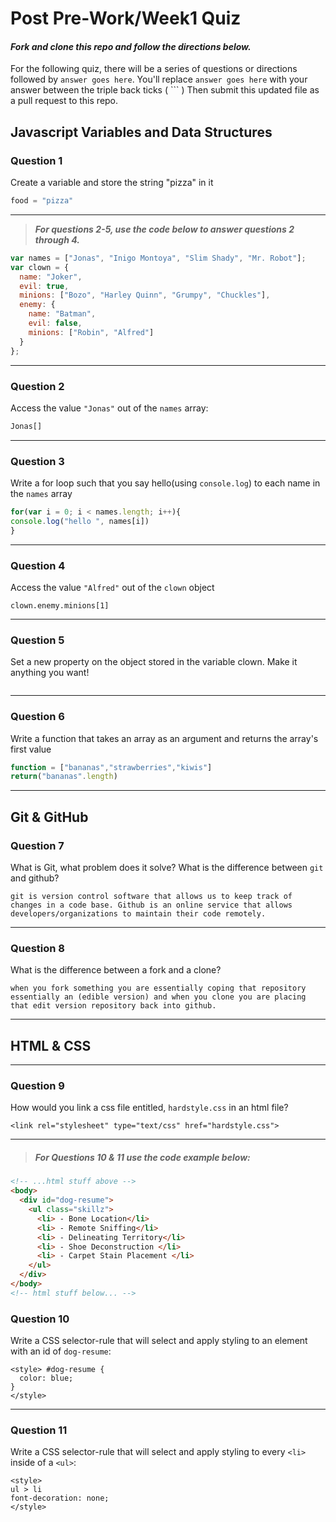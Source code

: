 # Post Pre-Work/Week1 Quiz

#### ***Fork and clone this repo and follow the directions below.***

For the following quiz, there will be a series of questions or directions followed by `answer goes here`. You'll replace `answer goes here` with your answer between the triple back ticks ( \`\`\` ) Then submit this updated file as a pull request to this repo.

## Javascript Variables and Data Structures

### Question 1

Create a variable and store the string "pizza" in it

```js
food = "pizza"
```

---

>  ***For questions 2-5, use the code below to answer questions 2 through 4.***

```js
var names = ["Jonas", "Inigo Montoya", "Slim Shady", "Mr. Robot"];
var clown = {
  name: "Joker",
  evil: true,
  minions: ["Bozo", "Harley Quinn", "Grumpy", "Chuckles"],
  enemy: {
    name: "Batman",
    evil: false,
    minions: ["Robin", "Alfred"]  
  }
};
```

---

### Question 2

Access the value `"Jonas"` out of the `names` array:

```js
Jonas[]
```

---
### Question 3

Write a for loop such that you say hello(using `console.log`) to each name in the `names` array

```js
for(var i = 0; i < names.length; i++){
console.log("hello ", names[i])
}
```

---


### Question 4

Access the value `"Alfred"` out of the `clown` object

```
clown.enemy.minions[1]
```

---
### Question 5

Set a new property on the object stored in the variable clown. Make it anything you want!

```var key = "joker"

```

---
### Question 6
Write a function that takes an array as an argument and returns the array's first value

```js
function = ["bananas","strawberries","kiwis"]
return("bananas".length)

```
---

## Git & GitHub

### Question 7

What is Git, what problem does it solve? What is the difference between `git` and github?

```
git is version control software that allows us to keep track of changes in a code base. Github is an online service that allows developers/organizations to maintain their code remotely.

```

---

### Question 8

What is the difference between a fork and a clone?

```
when you fork something you are essentially coping that repository essentially an (edible version) and when you clone you are placing that edit version repository back into github.

```

---

## HTML & CSS

---

### Question 9

How would you link a css file entitled, `hardstyle.css` in an html file?

```
<link rel="stylesheet" type="text/css" href="hardstyle.css">
```

---

> ##### For Questions 10 & 11 use the code example below:

```HTML
<!-- ...html stuff above -->
<body>
  <div id="dog-resume">
    <ul class="skillz">
      <li> - Bone Location</li>
      <li> - Remote Sniffing</li>
      <li> - Delineating Territory</li>
      <li> - Shoe Deconstruction </li>
      <li> - Carpet Stain Placement </li>
    </ul>
  </div>
</body>
<!-- html stuff below... -->
```

### Question 10

Write a CSS selector-rule that will select and apply styling to an element with an id of `dog-resume`:


```
<style> #dog-resume {
  color: blue;
}
</style>
```

---

### Question 11

Write a CSS selector-rule that will select and apply styling to every `<li>` inside of a `<ul>`:

```
<style>
ul > li
font-decoration: none;
</style>
```
